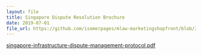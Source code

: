 ```yaml
---
layout: file
title: Singapore Dispute Resolution Brochure
date: 2019-07-01
file_url: https://github.com/isomerpages/mlaw-marketingshopfront/blob/25894e7fa86d1422b573fb407b226dd836c4c8ba/files/singapore-infrastructure-dispute-management-protocol.pdf.pdf
---
```


[singapore-infrastructure-dispute-management-protocol.pdf](https://github.com/isomerpages/mlaw-marketingshopfront/blob/25894e7fa86d1422b573fb407b226dd836c4c8ba/files/singapore-infrastructure-dispute-management-protocol.pdf.pdf)
